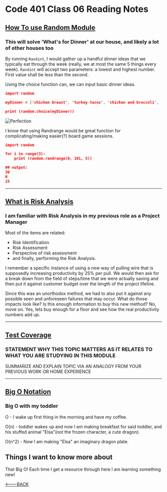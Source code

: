 # Code 401 Class 06 Reading Notes

## [How To use Random Module](https://www.pythonforbeginners.com/random/how-to-use-the-random-module-in-python)

### This will solve 'What's for Dinner' at our house, and likely a lot of other houses too

By running `Randint`, I would gather up a handful dinner ideas that we typically eat through the week (really, we at most the same 5 things every week). `Randint` will accept two parameters: a lowest and highest number. First value shall be less than the second.

Using the choice function can, we can input basic dinner ideas.

```json
import random

myDinner = ['chicken breast', 'turkey tacos', 'chicken and broccoli', 'chicken and pesto sauce', 'pizza']

print (random.choice(myDinner))
```

![Perfection](https://media1.giphy.com/media/LOcPt9gfuNOSI/giphy.gif?cid=ecf05e472a4obomylxmgqty0rtrdjxkbse0pt5csre20cxm4&rid=giphy.gif&ct=g)

I know that using Randrange would be great function for complicating/making easier(?) board game sessions.

```json
import random

for i in range(3):
    print (random.randrange(0, 101, 5))

## output:
30
0
25
```

------------

## [What is Risk Analysis](https://www.edureka.co/blog/risk-analysis-in-software-testing/)

### I am familiar with Risk Analysis in my previous role as a Project Manager

Most of the items are related:

- Risk Identification
- Risk Assessment
- Perspective of risk assessment
- and finally, performing the Risk Analysis.

I remember a specific instance of using a new way of pulling wire that is supposedly increasing productivity by 25% per pull. We would then ask for a break down from the field of steps/time that we were actually saving and then put it against customer budget over the length of the project lifeline.

Since this was an unorthodox method, we had to also put it against any possible seen and unforeseen failures that may occur. What do those impacts look like? Is this enough information to buy this new method? No, move on. Yes, lets buy enough for a floor and see how the real productivity numbers add up.

------------

## [Test Coverage](https://martinfowler.com/bliki/TestCoverage.html)

### STATEMENT WHY THIS TOPIC MATTERS AS IT RELATES TO WHAT YOU ARE STUDYING IN THIS MODULE

SUMMARIZE AND EXPLAIN TOPIC VIA AN ANALOGY FROM YOUR PREVIOUS WORK OR HOME EXPERIENCE

------------

## [Big O Notation](https://www.youtube.com/watch?v=v4cd1O4zkGw)

### Big O with my toddler

O - I wake up first thing in the morning and have my coffee.

O(n) - toddler wakes up and now I am making breakfast for said toddler, and his stuffed animal "Elsa"(not the frozen character, a cute dragon).

O(n^2) - Now I am making "Elsa" an imaginary dragon plate.

## Things I want to know more about

That Big O! Each time I get a resource through here I am learning something new!

[<---BACK](README.md)

